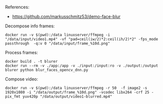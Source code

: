 References:
* https://github.com/markusschmitz53/demo-face-blur


Decompose info frames:
```
docker run -v $(pwd):/data linuxserver/ffmpeg -i "/data/input/video1.mp4" -vf "pad=ceil(iw/2)*2:ceil(ih/2)*2" -fps_mode passthrough  -q:v 0 "/data/input/frame_%10d.png"
```

Process frames:
```
docker build . -t blurer 
docker run --rm -v ./app:/app -v ./input:/input:ro -v ./output:/output blurer python blur_faces_opencv_dnn.py
```

Compose video:
```
docker run -v $(pwd):/data linuxserver/ffmpeg -r 50  -f image2 -s 1920x1080 -i "/data/output/frame_%10d.png" -vcodec libx264 -crf 25 -pix_fmt yuv420p "/data/output/video1-blurred.mp4"
```
